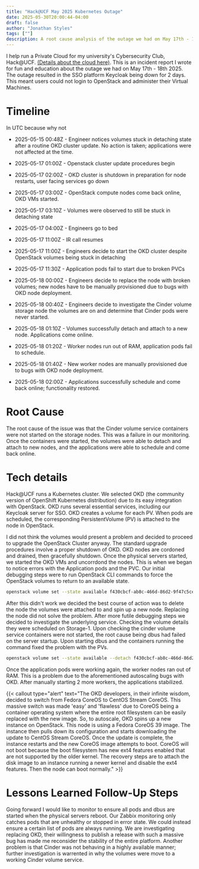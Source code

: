 ```yaml
---
title: "Hack@UCF May 2025 Kubernetes Outage"
date: 2025-05-30T20:00:44-04:00
draft: false
author: "Jonathan Styles"
tags: [""]
description: A root cause analysis of the outage we had on May 17th - 18th, 2025. The outage resulted in the SSO platform Keycloak being down for most of 2 days, resulting in users not being able to log in and administer their Virtual Machines.
---
```



I help run a Private Cloud for my university's Cybersecurity Club, Hack@UCF. [(Details about the cloud here)](../private-cloud). This is an incident report I wrote for fun and education about the outage we had on May 17th - 18th 2025. The outage resulted in the SSO platform Keycloak being down for 2 days. This meant users could not login to OpenStack and administer their Virtual Machines.

# Timeline
In UTC because why not

- 2025-05-15 00:48Z - Engineer notices volumes stuck in detaching state after a routine OKD cluster update. No action is taken; applications were not affected at the time.

- 2025-05-17 01:00Z - Openstack cluster update procedures begin

- 2025-05-17 02:00Z - OKD cluster is shutdown in preparation for node restarts, user facing services go down

- 2025-05-17 03:00Z - OpenStack compute nodes come back online, OKD VMs started.

- 2025-05-17 03:10Z - Volumes were observed to still be stuck in detaching state

- 2025-05-17 04:00Z - Engineers go to bed

- 2025-05-17 11:00Z - IR call resumes

- 2025-05-17 11:00Z - Engineers decide to start the OKD cluster despite OpenStack volumes being stuck in detaching

- 2025-05-17 11:30Z - Application pods fail to start due to broken PVCs

- 2025-05-18 00:00Z - Engineers decide to replace the node with broken volumes; new nodes have to be manually provisioned due to bugs with OKD node deployment.

- 2025-05-18 00:40Z - Engineers decide to investigate the Cinder volume storage node the volumes are on and determine that Cinder pods were never started.

- 2025-05-18 01:10Z - Volumes successfully detach and attach to a new node. Applications come online.

- 2025-05-18 01:20Z - Worker nodes run out of RAM, application pods fail to schedule.

- 2025-05-18 01:40Z - New worker nodes are manually provisioned due to bugs with OKD node deployment.

- 2025-05-18 02:00Z - Applications successfully schedule and come back online; functionality restored.

# Root Cause

The root cause of the issue was that the Cinder volume service containers were not started on the storage nodes. This was a failure in our monitoring. Once the containers were started, the volumes were able to detach and attach to new nodes, and the applications were able to schedule and come back online.

# Tech details

Hack@UCF runs a Kubernetes cluster. We selected OKD (the community version of OpenShift Kubernetes distribution) due to its easy integration with OpenStack. OKD runs several essential services, including our Keycloak server for SSO. OKD creates a volume for each PV. When pods are scheduled, the corresponding PersistentVolume (PV) is attached to the node in OpenStack.

I did not think the volumes would present a problem and decided to proceed to upgrade the OpenStack Cluster anyway. The standard upgrade procedures involve a proper shutdown of OKD. OKD nodes are cordoned and drained, then gracefully shutdown. Once the physical servers started, we started the OKD VMs and uncorrdond the nodes. This is when we began to notice errors with the Application pods and the PVC. Our initial debugging steps were to run OpenStack CLI commands to force the OpenStack volumes to return to an available state.

```bash
openstack volume set --state available f430cbcf-ab8c-466d-86d2-9f47c5cef409
```

After this didn't work we decided the best course of action was to delete the node the volumes were attached to and spin up a new node. Replacing the node did not solve the problem. After more futile debugging steps we decided to investigate the underlying service. Checking the volume details they were scheduled on Storage-1. Upon checking the cinder volume service containers were not started, the root cause being dbus had failed on the server startup.  Upon starting dbus and the containers running the command fixed the problem with the PVs.


```bash
openstack volume set --state available --detach f430cbcf-ab8c-466d-86d2-9f47c5cef409
```

Once the application pods were working again, the worker nodes ran out of RAM. This is a problem due to the aforementioned autoscaling bugs with OKD. After manually starting 2 more workers, the applications stabilized.


{{< callout type="alert" text="The OKD developers, in their infinite wisdom, decided to switch from Fedora CoreOS to CentOS Stream CoreOS. This massive switch was made 'easy' and 'flawless' due to CoreOS being a container operating system where the entire root filesystem can be easily replaced with the new image. So, to autoscale, OKD spins up a new instance on OpenStack. This node is using a Fedora CoreOS 39 image. The instance then pulls down its configuration and starts downloading the update to CentOS Stream CoreOS. Once the update is complete, the instance restarts and the new CoreOS image attempts to boot. CoreOS will not boot because the boot filesystem has new ext4 features enabled that are not supported by the older kernel. The recovery steps are to attach the disk image to an instance running a newer kernel and disable the ext4 features. Then the node can boot normally." >}}

# Lessons Learned Follow-Up Steps

Going forward I would like to monitor to ensure all pods and dbus are started when the physical servers reboot.  Our Zabbix monitoring only catches pods that are unhealthy or stopped in error state. We could instead ensure a certain list of pods are always running. We are investigating replacing OKD, their willingness to publish a release with such a massive bug has made me reconsider the stability of the entire platform. Another problem is that Cinder was not behaving in a highly available manner; further investigation is warrented in why the volumes were move to a working Cinder volume service.
